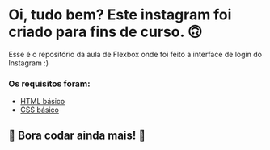 # Oi, tudo bem? Este instagram foi criado para fins de curso. 🙃

Esse é o repositório da aula de Flexbox onde foi feito a interface de login do Instagram :)

### Os requisitos foram:

* [HTML básico](https://www.w3schools.com/html/)
* [CSS básico](https://developer.mozilla.org/pt-BR/docs/Web/CSS)

## 🚀 Bora codar ainda mais! 🚀
